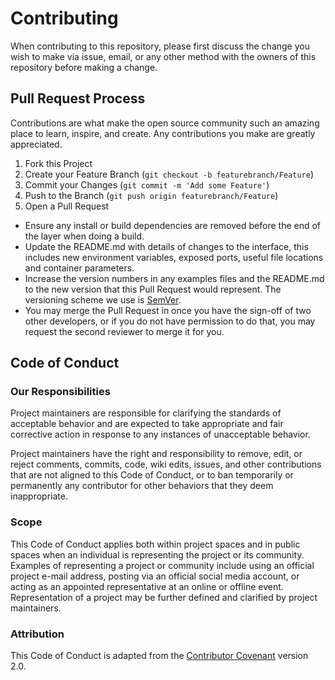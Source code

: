 # Contributing

When contributing to this repository, please first discuss the change you wish to make via issue,
email, or any other method with the owners of this repository before making a change.

## Pull Request Process

Contributions are what make the open source community such an amazing place
to learn, inspire, and create. Any contributions you make are greatly appreciated.

1. Fork this Project
2. Create your Feature Branch (`git checkout -b featurebranch/Feature`)
3. Commit your Changes (`git commit -m 'Add some Feature'`)
4. Push to the Branch (`git push origin featurebranch/Feature`)
5. Open a Pull Request

- Ensure any install or build dependencies are removed before the end of the layer when doing a build.
- Update the README.md with details of changes to the interface, this includes new environment variables,
  exposed ports, useful file locations and container parameters.
- Increase the version numbers in any examples files and the README.md to the new version that this
  Pull Request would represent. The versioning scheme we use is [SemVer](http://semver.org/).
- You may merge the Pull Request in once you have the sign-off of two other developers, or if you
  do not have permission to do that, you may request the second reviewer to merge it for you.

## Code of Conduct

### Our Responsibilities

Project maintainers are responsible for clarifying the standards of acceptable
behavior and are expected to take appropriate and fair corrective action in
response to any instances of unacceptable behavior.

Project maintainers have the right and responsibility to remove, edit, or
reject comments, commits, code, wiki edits, issues, and other contributions
that are not aligned to this Code of Conduct, or to ban temporarily or
permanently any contributor for other behaviors that they deem inappropriate.

### Scope

This Code of Conduct applies both within project spaces and in public spaces
when an individual is representing the project or its community. Examples of
representing a project or community include using an official project e-mail
address, posting via an official social media account, or acting as an appointed
representative at an online or offline event. Representation of a project may be
further defined and clarified by project maintainers.

### Attribution

This Code of Conduct is adapted from the [Contributor Covenant](https://www.contributor-covenant.org/version/2/0/code_of_conduct/) version 2.0.
